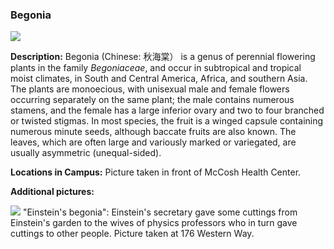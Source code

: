 ###  Begonia
![](http://www.astro.princeton.edu/~ruixu/fig/Begonia.jpg)

**Description:** Begonia (Chinese: 秋海棠） is a genus of perennial flowering plants in the family *Begoniaceae*, and occur in subtropical and tropical moist climates, in South and Central America, Africa, and southern Asia. The plants are monoecious, with unisexual male and female flowers occurring separately on the same plant; the male contains numerous stamens, and the female has a large inferior ovary and two to four branched or twisted stigmas. In most species, the fruit is a winged capsule containing numerous minute seeds, although baccate fruits are also known. The leaves, which are often large and variously marked or variegated, are usually asymmetric (unequal-sided).


**Locations in Campus:** Picture taken in front of McCosh Health Center.

**Additional pictures:**

![](http://www.astro.princeton.edu/~ruixu/fig/Begonia1.jpg)
"Einstein's begonia": Einstein's secretary gave some cuttings from Einstein's
garden to the wives of physics professors who in turn gave cuttings to other
people. Picture taken at 176 Western Way. 
